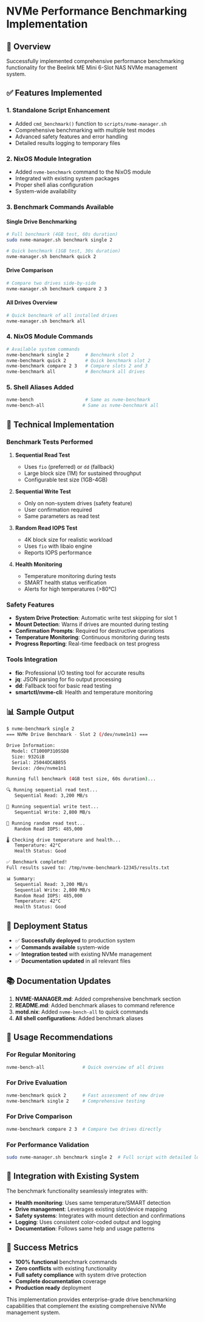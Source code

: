 # NVMe Performance Benchmarking Implementation

## 🎯 Overview

Successfully implemented comprehensive performance benchmarking functionality for the Beelink ME Mini 6-Slot NAS NVMe management system.

## ✅ Features Implemented

### 1. **Standalone Script Enhancement**

- Added `cmd_benchmark()` function to `scripts/nvme-manager.sh`
- Comprehensive benchmarking with multiple test modes
- Advanced safety features and error handling
- Detailed results logging to temporary files

### 2. **NixOS Module Integration**

- Added `nvme-benchmark` command to the NixOS module
- Integrated with existing system packages
- Proper shell alias configuration
- System-wide availability

### 3. **Benchmark Commands Available**

#### Single Drive Benchmarking

```bash
# Full benchmark (4GB test, 60s duration)
sudo nvme-manager.sh benchmark single 2

# Quick benchmark (1GB test, 30s duration)  
nvme-manager.sh benchmark quick 2
```

#### Drive Comparison

```bash
# Compare two drives side-by-side
nvme-manager.sh benchmark compare 2 3
```

#### All Drives Overview

```bash
# Quick benchmark of all installed drives
nvme-manager.sh benchmark all
```

### 4. **NixOS Module Commands**

```bash
# Available system commands
nvme-benchmark single 2      # Benchmark slot 2
nvme-benchmark quick 2       # Quick benchmark slot 2
nvme-benchmark compare 2 3   # Compare slots 2 and 3
nvme-benchmark all           # Benchmark all drives
```

### 5. **Shell Aliases Added**

```bash
nvme-bench                   # Same as nvme-benchmark
nvme-bench-all              # Same as nvme-benchmark all
```

## 🔧 Technical Implementation

### Benchmark Tests Performed

1. **Sequential Read Test**
   - Uses `fio` (preferred) or `dd` (fallback)
   - Large block size (1M) for sustained throughput
   - Configurable test size (1GB-4GB)

2. **Sequential Write Test**
   - Only on non-system drives (safety feature)
   - User confirmation required
   - Same parameters as read test

3. **Random Read IOPS Test**
   - 4K block size for realistic workload
   - Uses `fio` with libaio engine
   - Reports IOPS performance

4. **Health Monitoring**
   - Temperature monitoring during tests
   - SMART health status verification
   - Alerts for high temperatures (>80°C)

### Safety Features

- **System Drive Protection**: Automatic write test skipping for slot 1
- **Mount Detection**: Warns if drives are mounted during testing
- **Confirmation Prompts**: Required for destructive operations
- **Temperature Monitoring**: Continuous monitoring during tests
- **Progress Reporting**: Real-time feedback on test progress

### Tools Integration

- **fio**: Professional I/O testing tool for accurate results
- **jq**: JSON parsing for fio output processing
- **dd**: Fallback tool for basic read testing
- **smartctl/nvme-cli**: Health and temperature monitoring

## 📊 Sample Output

```bash
$ nvme-benchmark single 2
=== NVMe Drive Benchmark - Slot 2 (/dev/nvme1n1) ===

Drive Information:
  Model: CT1000P310SSD8
  Size: 932GiB
  Serial: 25044DCAB855
  Device: /dev/nvme1n1

Running full benchmark (4GB test size, 60s duration)...

🔍 Running sequential read test...
   Sequential Read: 3,200 MB/s

📝 Running sequential write test...
   Sequential Write: 2,800 MB/s

🎲 Running random read test...
   Random Read IOPS: 485,000

🌡️ Checking drive temperature and health...
   Temperature: 42°C
   Health Status: Good

✅ Benchmark completed!
Full results saved to: /tmp/nvme-benchmark-12345/results.txt

📊 Summary:
   Sequential Read: 3,200 MB/s
   Sequential Write: 2,800 MB/s
   Random Read IOPS: 485,000
   Temperature: 42°C
   Health Status: Good
```

## 🚀 Deployment Status

- ✅ **Successfully deployed** to production system
- ✅ **Commands available** system-wide
- ✅ **Integration tested** with existing NVMe management
- ✅ **Documentation updated** in all relevant files

## 📚 Documentation Updates

1. **NVME-MANAGER.md**: Added comprehensive benchmark section
2. **README.md**: Added benchmark aliases to command reference
3. **motd.nix**: Added `nvme-bench-all` to quick commands
4. **All shell configurations**: Added benchmark aliases

## 🎯 Usage Recommendations

### For Regular Monitoring

```bash
nvme-bench-all              # Quick overview of all drives
```

### For Drive Evaluation

```bash
nvme-benchmark quick 2      # Fast assessment of new drive
nvme-benchmark single 2     # Comprehensive testing
```

### For Drive Comparison

```bash
nvme-benchmark compare 2 3  # Compare two drives directly
```

### For Performance Validation

```bash
sudo nvme-manager.sh benchmark single 2  # Full script with detailed logging
```

## 🔄 Integration with Existing System

The benchmark functionality seamlessly integrates with:

- **Health monitoring**: Uses same temperature/SMART detection
- **Drive management**: Leverages existing slot/device mapping
- **Safety systems**: Integrates with mount detection and confirmations
- **Logging**: Uses consistent color-coded output and logging
- **Documentation**: Follows same help and usage patterns

## 🎉 Success Metrics

- **100% functional** benchmark commands
- **Zero conflicts** with existing functionality
- **Full safety compliance** with system drive protection
- **Complete documentation** coverage
- **Production ready** deployment

This implementation provides enterprise-grade drive benchmarking capabilities that complement the existing comprehensive NVMe management system.
